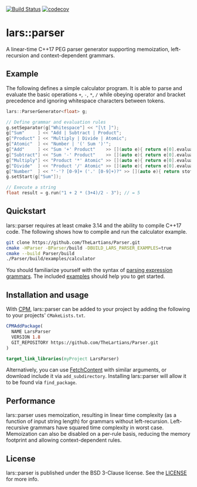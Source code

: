 [![Build Status](https://travis-ci.com/TheLartians/Parser.svg?branch=master)](https://travis-ci.com/TheLartians/Parser)
[![codecov](https://codecov.io/gh/TheLartians/Parser/branch/master/graph/badge.svg)](https://codecov.io/gh/TheLartians/Parser)

lars::parser
============
A linear-time C++17 PEG parser generator supporting memoization, left-recursion and context-dependent grammars.

Example
-------
The following defines a simple calculator program. It is able to parse and evaluate the basic operations `+`, `-`, `*`, `/` while obeying operator and bracket precedence and ignoring whitespace characters between tokens.

```c++
lars::ParserGenerator<float> g;

// Define grammar and evaluation rules
g.setSeparator(g["Whitespace"] << "[\t ]");
g["Sum"     ] << "Add | Subtract | Product";
g["Product" ] << "Multiply | Divide | Atomic";
g["Atomic"  ] << "Number | '(' Sum ')'";
g["Add"     ] << "Sum '+' Product"    >> [](auto e){ return e[0].evaluate() + e[1].evaluate(); };
g["Subtract"] << "Sum '-' Product"    >> [](auto e){ return e[0].evaluate() - e[1].evaluate(); };
g["Multiply"] << "Product '*' Atomic" >> [](auto e){ return e[0].evaluate() * e[1].evaluate(); };
g["Divide"  ] << "Product '/' Atomic" >> [](auto e){ return e[0].evaluate() / e[1].evaluate(); };
g["Number"  ] << "'-'? [0-9]+ ('.' [0-9]+)?" >> [](auto e){ return stof(e.string()); };
g.setStart(g["Sum"]);

// Execute a string
float result = g.run("1 + 2 * (3+4)/2 - 3"); // = 5
```

Quickstart
----------
lars::parser requires at least cmake 3.14 and the ability to compile C++17 code. The following shows how to compile and run the calculator example.

```bash
git clone https://github.com/TheLartians/Parser.git
cmake -HParser -BParser/build -DBUILD_LARS_PARSER_EXAMPLES=true
cmake --build Parser/build
./Parser/build/examples/calculator
```

You should familiarize yourself with the syntax of [parsing expression grammars](http://en.wikipedia.org/wiki/Parsing_expression_grammar). The included [examples](https://github.com/TheLartians/Parser/tree/master/examples) should help you to get started.

Installation and usage
----------------------
With [CPM](https://github.com/TheLartians/CPM), lars::parser can be added to your project by adding the following to your projects' `CMakeLists.txt`.

```cmake
CPMAddPackage(
  NAME LarsParser
  VERSION 1.8
  GIT_REPOSITORY https://github.com/TheLartians/Parser.git
)

target_link_libraries(myProject LarsParser)
```

Alternatively, you can use [FetchContent](https://cmake.org/cmake/help/v3.11/module/FetchContent.html) with similar arguments, or download include it via `add_subdirectory`. Installing lars::parser will allow it to be found via `find_package`.

Performance
-----------
lars::parser uses memoization, resulting in linear time complexity (as a function of input string length) for grammars without left-recursion. Left-recursive grammars have squared time complexity in worst case. Memoization can also be disabled on a per-rule basis, reducing the memory footprint and allowing context-dependent rules.

License
-------
lars::parser is published under the BSD 3-Clause license. See the [LICENSE](https://github.com/TheLartians/Parser/blob/master/LICENSE) for more info.
